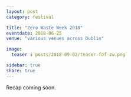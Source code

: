 ```yaml
---
layout: post
category: festival

title: "Zero Waste Week 2018"
eventdate: 2018-06-25
venue: "various venues across Dublin"

image:
  teaser : posts/2018-09-02/teaser-fof-zw.png

sidebar: true
share: true
---
```


Recap coming soon.
